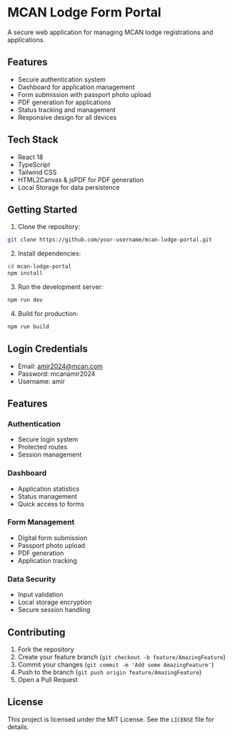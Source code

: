 # MCAN Lodge Form Portal

A secure web application for managing MCAN lodge registrations and applications.

## Features

- Secure authentication system
- Dashboard for application management
- Form submission with passport photo upload
- PDF generation for applications
- Status tracking and management
- Responsive design for all devices

## Tech Stack

- React 18
- TypeScript
- Tailwind CSS
- HTML2Canvas & jsPDF for PDF generation
- Local Storage for data persistence

## Getting Started

1. Clone the repository:
```bash
git clone https://github.com/your-username/mcan-lodge-portal.git
```

2. Install dependencies:
```bash
cd mcan-lodge-portal
npm install
```

3. Run the development server:
```bash
npm run dev
```

4. Build for production:
```bash
npm run build
```

## Login Credentials

- Email: amir2024@mcan.com
- Password: mcanamir2024
- Username: amir

## Features

### Authentication
- Secure login system
- Protected routes
- Session management

### Dashboard
- Application statistics
- Status management
- Quick access to forms

### Form Management
- Digital form submission
- Passport photo upload
- PDF generation
- Application tracking

### Data Security
- Input validation
- Local storage encryption
- Secure session handling

## Contributing

1. Fork the repository
2. Create your feature branch (`git checkout -b feature/AmazingFeature`)
3. Commit your changes (`git commit -m 'Add some AmazingFeature'`)
4. Push to the branch (`git push origin feature/AmazingFeature`)
5. Open a Pull Request

## License

This project is licensed under the MIT License. See the `LICENSE` file for details.